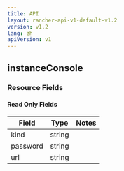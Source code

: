 ```yaml
---
title: API
layout: rancher-api-v1-default-v1.2
version: v1.2
lang: zh
apiVersion: v1
---
```


## instanceConsole



### Resource Fields


#### Read Only Fields

Field | Type   | Notes
---|---|---
kind | string  | 
password | string  | 
url | string  | 


<br>
